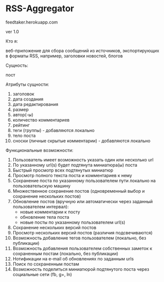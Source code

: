 RSS-Aggregator
==============
feedtaker.herokuapp.com

ver 1.0

Кто я:

веб-приложение для сбора сообщений из источников, экспортирующих в форматы RSS, например, заголовки новостей, блогов

Сущность:

пост

Атрибуты сущности:

1) заголовок
2) дата создания
3) дата редактирования
4) размер
5) автор(-ы)
6) количество комментариев
7) рейтинг
8) теги (группы) - добавляются локально
9) тело поста
10) сноски (личные скрытые комментарии) - добавляются локально

Функциональные возможности:
1) Пользователь имеет возможность указать один или несколько url
2) По указанному url(s) будет подтянута миниатюра(ы) поста
3) Быстрый просмотр всех подтянутых миниатюр
4) Просмотр полного текста поста и комментариев к нему
5) Сохранение поста по указанному пользователем пути локально на пользовательскую машину
6) Множественное сохранение постов (одновременный выбор и сохранение нескольких постов)
7) Обновление постов (вручную или автоматически через заданный пользователем интервал):
    - новые комментарии к посту
    - обновление тела поста
    - новые посты по указанному пользователем url(s)
8) Сохранение нескольких версий постов
9) Просмотр нескольких версий постов (различия подсвечиваются)
10) Возможность добавление тегов пользователем (локально, без публикации)
11) Возможность добавления пользователем собственных заметок к сохраненным постам (локально, без публикации)
12) Нотификации на e-mail об обновлениях по заданным urls
13) Поиск по сохраненным постам
14) Возможность поделиться миниатюрой подтянутого поста через социальные сети (fb, g+, ln)
